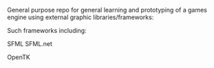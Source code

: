 General purpose repo for general learning and prototyping of a games engine using external graphic libraries/frameworks:

Such frameworks including:

SFML
SFML.net

OpenTK